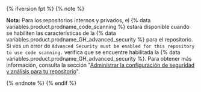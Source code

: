 {% ifversion fpt %}
{% note %}

**Nota:** Para los repositorios internos y privados, el {% data variables.product.prodname_code_scanning %} estará disponible cuando se habiliten las características de la {% data variables.product.prodname_GH_advanced_security %} para el repositorio. Si ves un error de `Advanced Security must be enabled for this repository to use code scanning.` verifica que se encuentre habilitada la {% data variables.product.prodname_GH_advanced_security %}. Para obtener más información, consulta la sección "[Administrar la configuración de seguridad y análisis para tu repositorio](/github/administering-a-repository/managing-security-and-analysis-settings-for-your-repository)".

{% endnote %}
{% endif %}
